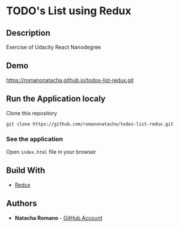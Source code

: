 TODO's List using Redux
===============================

## Description

Exercise of Udacity React Nanodegree

## Demo

https://romanonatacha.github.io/todos-list-redux.git

## Run the Application localy

Clone this repository

```
git clone https://github.com/romanonatacha/todos-list-redux.git
```

### See the application

Open `index.html` file in your browser


## Build With

* [Redux](https://redux.js.org/)

 ## Authors

* **Natacha Romano** - [GitHub Account](https://github.com/romanonatacha)
